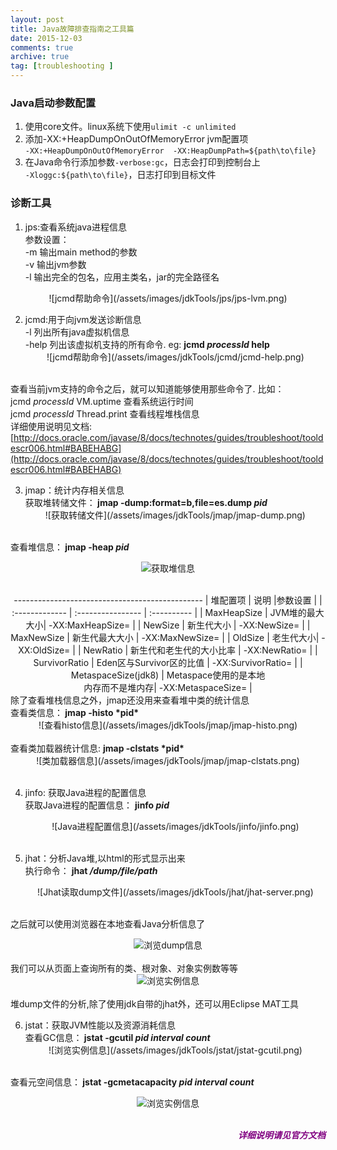 ```yaml
---
layout: post
title: Java故障排查指南之工具篇
date: 2015-12-03
comments: true
archive: true
tag: [troubleshooting ]
---
```

### Java启动参数配置
1. 使用core文件。linux系统下使用```ulimit -c unlimited```
2. 添加-XX:+HeapDumpOnOutOfMemoryError jvm配置项<br/>
```-XX:+HeapDumpOnOutOfMemoryError  -XX:HeapDumpPath=${path\to\file}```
3. 在Java命令行添加参数```-verbose:gc```，日志会打印到控制台上 <br/>
```-Xloggc:${path\to\file}```，日志打印到目标文件

### 诊断工具
1. jps:查看系统java进程信息<br/>
参数设置：<br/>
-m 输出main method的参数<br/>
-v 输出jvm参数<br/>
-l 输出完全的包名，应用主类名，jar的完全路径名 <br/>
<center> ![jcmd帮助命令](/assets/images/jdkTools/jps/jps-lvm.png) </center>

2. jcmd:用于向jvm发送诊断信息<br/>
-l 列出所有java虚拟机信息	<br/>
-help 列出该虚拟机支持的所有命令. eg: <b> jcmd *processId* help </b>  <br/>
	<center> ![jcmd帮助命令](/assets/images/jdkTools/jcmd/jcmd-help.png) </center> <br/>
查看当前jvm支持的命令之后，就可以知道能够使用那些命令了. 比如：<br/>
jcmd *processId* VM.uptime  		查看系统运行时间<br/>
jcmd *processId* Thread.print 		查看线程堆栈信息<br/>
详细使用说明见文档:[http://docs.oracle.com/javase/8/docs/technotes/guides/troubleshoot/tooldescr006.html#BABEHABG](http://docs.oracle.com/javase/8/docs/technotes/guides/troubleshoot/tooldescr006.html#BABEHABG)

3. jmap：统计内存相关信息<br/>
获取堆转储文件：<b> jmap -dump:format=b,file=es.dump *pid*  </b> <br/>
	<center> ![获取转储文件](/assets/images/jdkTools/jmap/jmap-dump.png) </center> <br/>
查看堆信息：<b> jmap -heap *pid* </b>  <br/>
	<center> ![获取堆信息](/assets/images/jdkTools/jmap/jmap-heap.png)  </center> <br/>
<center>
-----------------------------------------------
| 堆配置项     | 说明              |参数设置 |
| :------------- | :---------------- | :---------- |
| MaxHeapSize   | JVM堆的最大大小| -XX:MaxHeapSize= |
| NewSize       | 新生代大小      | -XX:NewSize= |
| MaxNewSize   | 新生代最大大小  | -XX:MaxNewSize= |
| OldSize  | 老生代大小| -XX:OldSize= |
| NewRatio  | 新生代和老生代的大小比率 | -XX:NewRatio= |
| SurvivorRatio | Eden区与Survivor区的比值 | -XX:SurvivorRatio= |
| MetaspaceSize(jdk8) | Metaspace使用的是本地<br/>内存而不是堆内存| -XX:MetaspaceSize= |
</center>
除了查看堆栈信息之外，jmap还没用来查看堆中类的统计信息<br/>
查看类信息：<b> jmap -histo *pid* <br/>   </b>
	<center> ![查看histo信息](/assets/images/jdkTools/jmap/jmap-histo.png) </center> <br/>
查看类加载器统计信息: <b> jmap -clstats *pid* </b>
	<center> ![类加载器信息](/assets/images/jdkTools/jmap/jmap-clstats.png) </center> <br/>

4. jinfo: 获取Java进程的配置信息 <br/>
获取Java进程的配置信息： <b> jinfo *pid* </b> <br/>
	<center> ![Java进程配置信息](/assets/images/jdkTools/jinfo/jinfo.png) </center> <br/>

5. jhat：分析Java堆,以html的形式显示出来 <br/>
执行命令： <b> jhat */dump/file/path*  </b> <br/>
	<center> ![Jhat读取dump文件](/assets/images/jdkTools/jhat/jhat-server.png) </center> <br/>
之后就可以使用浏览器在本地查看Java分析信息了 <br/>
	<center> ![浏览dump信息](/assets/images/jdkTools/jhat/jhat-client.png) </center> <br/>
我们可以从页面上查询所有的类、根对象、对象实例数等等 <br/>
	<center> ![浏览实例信息](/assets/images/jdkTools/jhat/jhat-instance.png) </center> <br/>
堆dump文件的分析,除了使用jdk自带的jhat外，还可以用Eclipse MAT工具 <br/>

6. jstat：获取JVM性能以及资源消耗信息 <br/>
查看GC信息：<b>  jstat -gcutil *pid* *interval* *count* </b> <br/>
	<center> ![浏览实例信息](/assets/images/jdkTools/jstat/jstat-gcutil.png) </center> <br/>
查看元空间信息：<b>  jstat -gcmetacapacity *pid* *interval* *count* </b> <br/>
 	<center> ![浏览实例信息](/assets/images/jdkTools/jstat/jstat-metaspace.png) </center> <br/>

<div align="right" >
<font color="purple">
<i><b>详细说明请见官方文档</b></i>
</font>
</div>
